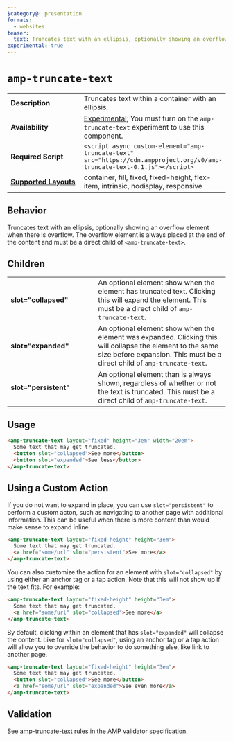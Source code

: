 ```yaml
---
$category@: presentation
formats:
  - websites
teaser:
  text: Truncates text with an ellipsis, optionally showing an overflow element.
experimental: true
---
```


<!--
Copyright 2019 The AMP HTML Authors. All Rights Reserved.

Licensed under the Apache License, Version 2.0 (the "License");
you may not use this file except in compliance with the License.
You may obtain a copy of the License at

      http://www.apache.org/licenses/LICENSE-2.0

Unless required by applicable law or agreed to in writing, software
distributed under the License is distributed on an "AS-IS" BASIS,
WITHOUT WARRANTIES OR CONDITIONS OF ANY KIND, either express or implied.
See the License for the specific language governing permissions and
limitations under the License.
-->

# `amp-truncate-text`

<table>
  <tr>
    <td width="40%"><strong>Description</strong></td>
    <td>Truncates text within a container with an ellipsis.</td>
  </tr>
  <tr>
    <td width="40%"><strong>Availability</strong></td>
    <td><div><a href="https://amp.dev/documentation/guides-and-tutorials/learn/experimental">Experimental</a>; You must turn on the <code>amp-truncate-text</code> experiment to use this component.</div></td>
  </tr>
  <tr>
    <td width="40%"><strong>Required Script</strong></td>
    <td><code>&lt;script async custom-element="amp-truncate-text" src="https://cdn.ampproject.org/v0/amp-truncate-text-0.1.js">&lt;/script></code></td>
  </tr>
  <tr>
    <td class="col-fourty"><strong><a href="https://amp.dev/documentation/guides-and-tutorials/develop/style_and_layout/control_layout">Supported Layouts</a></strong></td>
    <td>container, fill, fixed, fixed-height, flex-item, intrinsic, nodisplay, responsive</td>
  </tr>
</table>

## Behavior

Truncates text with an ellipsis, optionally showing an overflow element when there is overflow. The overflow element is always placed at the end of the content and must be a direct child of `<amp-truncate-text>`.

## Children

<table>
  <tr>
    <td width="40%"><strong>slot="collapsed"</strong></td>
    <td>An optional element show when the element has truncated text. Clicking
    this will expand the element. This must be a direct child of <code>amp-truncate-text</code>.</td>
  </tr>
  <tr>
    <td width="40%"><strong>slot="expanded"</strong></td>
    <td>An optional element show when the element was expanded. Clicking
    this will collapse the element to the same size before expansion. This must be a direct child of <code>amp-truncate-text</code>.</td>
  </tr>
  <tr>
    <td width="40%"><strong>slot="persistent"</strong></td>
    <td>An optional element than is always shown, regardless of whether or not the text is truncated. This must be a direct child of <code>amp-truncate-text</code>.</td>
  </tr>
</table>

## Usage

```html
<amp-truncate-text layout="fixed" height="3em" width="20em">
  Some text that may get truncated.
  <button slot="collapsed">See more</button>
  <button slot="expanded">See less</button>
</amp-truncate-text>
```

## Using a Custom Action

If you do not want to expand in place, you can use `slot="persistent"` to perform a custom acton, such as navigating to another page with additional information. This can be useful when there is more content than would make sense to expand inline.

```html
<amp-truncate-text layout="fixed-height" height="3em">
  Some text that may get truncated.
  <a href="some/url" slot="persistent">See more</a>
</amp-truncate-text>
```

You can also customize the action for an element with `slot="collapsed"` by using either an anchor tag or a tap action. Note that this will not show up if the text fits. For example:

```html
<amp-truncate-text layout="fixed-height" height="3em">
  Some text that may get truncated.
  <a href="some/url" slot="collapsed">See more</a>
</amp-truncate-text>
```

By default, clicking within an element that has `slot="expanded"` will collapse the content. Like for `slot="collapsed"`, using an anchor tag or a tap action will allow you to override the behavior to do something else, like link to another page.

```html
<amp-truncate-text layout="fixed-height" height="3em">
  Some text that may get truncated.
  <button slot="collapsed">See more</button>
  <a href="some/url" slot="expanded">See even more</a>
</amp-truncate-text>
```

## Validation

See [amp-truncate-text rules](https://github.com/ampproject/amphtml/blob/master/extensions/amp-truncate-text/validator-amp-truncate-text.protoascii) in the AMP validator specification.
